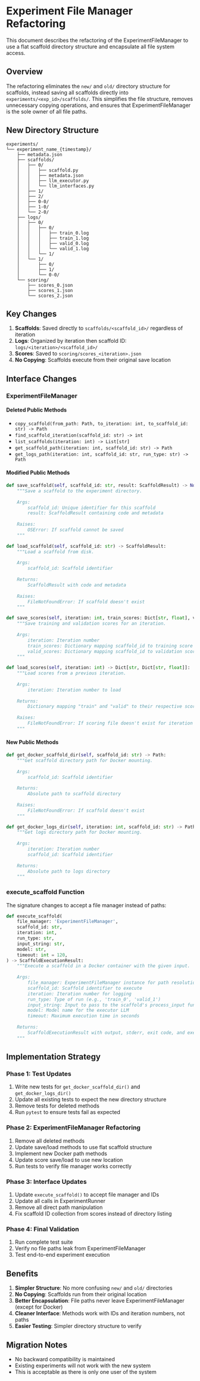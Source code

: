 # Experiment File Manager Refactoring

This document describes the refactoring of the ExperimentFileManager to use a flat scaffold directory structure and encapsulate all file system access.

## Overview

The refactoring eliminates the `new/` and `old/` directory structure for scaffolds, instead saving all scaffolds directly into `experiments/<exp_id>/scaffolds/`. This simplifies the file structure, removes unnecessary copying operations, and ensures that ExperimentFileManager is the sole owner of all file paths.

## New Directory Structure

```
experiments/
└── experiment_name_{timestamp}/
    ├── metadata.json
    ├── scaffolds/
    │   ├── 0/
    │   │   ├── scaffold.py
    │   │   ├── metadata.json
    │   │   ├── llm_executor.py
    │   │   └── llm_interfaces.py
    │   ├── 1/
    │   ├── 2/
    │   ├── 0-0/
    │   ├── 1-0/
    │   └── 2-0/
    ├── logs/
    │   ├── 0/
    │   │   ├── 0/
    │   │   │   ├── train_0.log
    │   │   │   ├── train_1.log
    │   │   │   ├── valid_0.log
    │   │   │   └── valid_1.log
    │   │   └── 1/
    │   └── 1/
    │       ├── 0/
    │       ├── 1/
    │       └── 0-0/
    └── scoring/
        ├── scores_0.json
        ├── scores_1.json
        └── scores_2.json
```

## Key Changes

1. **Scaffolds**: Saved directly to `scaffolds/<scaffold_id>/` regardless of iteration
2. **Logs**: Organized by iteration then scaffold ID: `logs/<iteration>/<scaffold_id>/`
3. **Scores**: Saved to `scoring/scores_<iteration>.json`
4. **No Copying**: Scaffolds execute from their original save location

## Interface Changes

### ExperimentFileManager

#### Deleted Public Methods

- `copy_scaffold(from_path: Path, to_iteration: int, to_scaffold_id: str) -> Path`
- `find_scaffold_iteration(scaffold_id: str) -> int`
- `list_scaffolds(iteration: int) -> List[str]`
- `get_scaffold_path(iteration: int, scaffold_id: str) -> Path`
- `get_logs_path(iteration: int, scaffold_id: str, run_type: str) -> Path`

#### Modified Public Methods

```python
def save_scaffold(self, scaffold_id: str, result: ScaffoldResult) -> None:
    """Save a scaffold to the experiment directory.
    
    Args:
        scaffold_id: Unique identifier for this scaffold
        result: ScaffoldResult containing code and metadata
    
    Raises:
        OSError: If scaffold cannot be saved
    """
```

```python
def load_scaffold(self, scaffold_id: str) -> ScaffoldResult:
    """Load a scaffold from disk.
    
    Args:
        scaffold_id: Scaffold identifier
    
    Returns:
        ScaffoldResult with code and metadata
    
    Raises:
        FileNotFoundError: If scaffold doesn't exist
    """
```

```python
def save_scores(self, iteration: int, train_scores: Dict[str, float], valid_scores: Dict[str, float]) -> None:
    """Save training and validation scores for an iteration.
    
    Args:
        iteration: Iteration number
        train_scores: Dictionary mapping scaffold_id to training score
        valid_scores: Dictionary mapping scaffold_id to validation score
    """
```

```python
def load_scores(self, iteration: int) -> Dict[str, Dict[str, float]]:
    """Load scores from a previous iteration.
    
    Args:
        iteration: Iteration number to load
    
    Returns:
        Dictionary mapping "train" and "valid" to their respective scores
    
    Raises:
        FileNotFoundError: If scoring file doesn't exist for iteration
    """
```

#### New Public Methods

```python
def get_docker_scaffold_dir(self, scaffold_id: str) -> Path:
    """Get scaffold directory path for Docker mounting.
    
    Args:
        scaffold_id: Scaffold identifier
    
    Returns:
        Absolute path to scaffold directory
    
    Raises:
        FileNotFoundError: If scaffold doesn't exist
    """
```

```python
def get_docker_logs_dir(self, iteration: int, scaffold_id: str) -> Path:
    """Get logs directory path for Docker mounting.
    
    Args:
        iteration: Iteration number
        scaffold_id: Scaffold identifier
    
    Returns:
        Absolute path to logs directory
    """
```

### execute_scaffold Function

The signature changes to accept a file manager instead of paths:

```python
def execute_scaffold(
    file_manager: 'ExperimentFileManager',
    scaffold_id: str,
    iteration: int,
    run_type: str,
    input_string: str,
    model: str,
    timeout: int = 120,
) -> ScaffoldExecutionResult:
    """Execute a scaffold in a Docker container with the given input.
    
    Args:
        file_manager: ExperimentFileManager instance for path resolution
        scaffold_id: Scaffold identifier to execute
        iteration: Iteration number for logging
        run_type: Type of run (e.g., 'train_0', 'valid_1')
        input_string: Input to pass to the scaffold's process_input function
        model: Model name for the executor LLM
        timeout: Maximum execution time in seconds
    
    Returns:
        ScaffoldExecutionResult with output, stderr, exit code, and execution time
    """
```

## Implementation Strategy

### Phase 1: Test Updates

1. Write new tests for `get_docker_scaffold_dir()` and `get_docker_logs_dir()`
2. Update all existing tests to expect the new directory structure
3. Remove tests for deleted methods
4. Run `pytest` to ensure tests fail as expected

### Phase 2: ExperimentFileManager Refactoring

1. Remove all deleted methods
2. Update save/load methods to use flat scaffold structure
3. Implement new Docker path methods
4. Update score save/load to use new location
5. Run tests to verify file manager works correctly

### Phase 3: Interface Updates

1. Update `execute_scaffold()` to accept file manager and IDs
2. Update all calls in ExperimentRunner
3. Remove all direct path manipulation
4. Fix scaffold ID collection from scores instead of directory listing

### Phase 4: Final Validation

1. Run complete test suite
2. Verify no file paths leak from ExperimentFileManager
3. Test end-to-end experiment execution

## Benefits

1. **Simpler Structure**: No more confusing `new/` and `old/` directories
2. **No Copying**: Scaffolds run from their original location
3. **Better Encapsulation**: File paths never leave ExperimentFileManager (except for Docker)
4. **Cleaner Interface**: Methods work with IDs and iteration numbers, not paths
5. **Easier Testing**: Simpler directory structure to verify

## Migration Notes

- No backward compatibility is maintained
- Existing experiments will not work with the new system
- This is acceptable as there is only one user of the system
